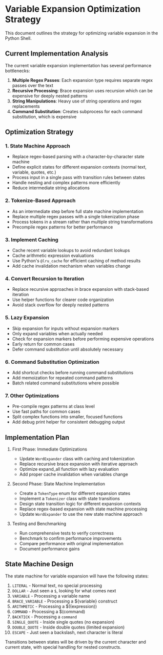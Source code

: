 # Variable Expansion Optimization Strategy

This document outlines the strategy for optimizing variable expansion in the Python Shell.

## Current Implementation Analysis

The current variable expansion implementation has several performance bottlenecks:

1. **Multiple Regex Passes**: Each expansion type requires separate regex passes over the text
2. **Recursive Processing**: Brace expansion uses recursion which can be expensive for deeply nested patterns
3. **String Manipulations**: Heavy use of string operations and regex replacements
4. **Command Substitution**: Creates subprocess for each command substitution, which is expensive

## Optimization Strategy

### 1. State Machine Approach
- Replace regex-based parsing with a character-by-character state machine
- Define explicit states for different expansion contexts (normal text, variable, quotes, etc.)
- Process input in a single pass with transition rules between states
- Handle nesting and complex patterns more efficiently
- Reduce intermediate string allocations

### 2. Tokenize-Based Approach
- As an intermediate step before full state machine implementation
- Replace multiple regex passes with a single tokenization phase
- Process tokens in a stream rather than multiple string transformations
- Precompile regex patterns for better performance

### 3. Implement Caching
- Cache recent variable lookups to avoid redundant lookups
- Cache arithmetic expression evaluations
- Use Python's `@lru_cache` for efficient caching of method results
- Add cache invalidation mechanism when variables change

### 4. Convert Recursion to Iteration
- Replace recursive approaches in brace expansion with stack-based iteration
- Use helper functions for clearer code organization
- Avoid stack overflow for deeply nested patterns

### 5. Lazy Expansion
- Skip expansion for inputs without expansion markers
- Only expand variables when actually needed
- Check for expansion markers before performing expensive operations
- Early return for common cases
- Defer command substitution until absolutely necessary

### 6. Command Substitution Optimization
- Add shortcut checks before running command substitutions
- Add memoization for repeated command patterns
- Batch related command substitutions where possible

### 7. Other Optimizations
- Pre-compile regex patterns at class level
- Use fast paths for common cases
- Split complex functions into smaller, focused functions
- Add debug print helper for consistent debugging output

## Implementation Plan

1. First Phase: Immediate Optimizations
   - Update `WordExpander` class with caching and tokenization
   - Replace recursive brace expansion with iterative approach
   - Optimize expand_all function with lazy evaluation
   - Add proper cache invalidation when variables change

2. Second Phase: State Machine Implementation
   - Create a `TokenType` enum for different expansion states
   - Implement a `Tokenizer` class with state transitions
   - Design state transition logic for different expansion contexts
   - Replace regex-based expansion with state machine processing
   - Update `WordExpander` to use the new state machine approach

3. Testing and Benchmarking
   - Run comprehensive tests to verify correctness
   - Benchmark to confirm performance improvements
   - Compare performance with original implementation
   - Document performance gains

## State Machine Design

The state machine for variable expansion will have the following states:

1. `LITERAL` - Normal text, no special processing
2. `DOLLAR` - Just seen a `$`, looking for what comes next
3. `VARIABLE` - Processing a variable name
4. `BRACE_VARIABLE` - Processing a ${variable} construct
5. `ARITHMETIC` - Processing a $((expression))
6. `COMMAND` - Processing a $(command)
7. `BACKTICK` - Processing a `command`
8. `SINGLE_QUOTE` - Inside single quotes (no expansion)
9. `DOUBLE_QUOTE` - Inside double quotes (limited expansion)
10. `ESCAPE` - Just seen a backslash, next character is literal

Transitions between states will be driven by the current character and current state, with special handling for nested constructs.